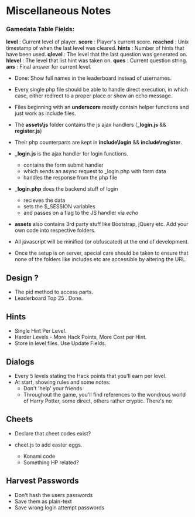 # Miscellaneous Notes

### Gamedata Table Fields:

**level** : Current level of player.
**score** : Player's current score.
**reached** : Unix timestamp of when the last level was cleared.
**hints** : Number of hints that have been used.
**qlevel** : The level that the last question was generated on.
**hlevel** : The level that list hint was taken on.
**ques** : Current question string.
**ans** : Final answer for current level.

* Done: Show full names in the leaderboard instead of usernames.

* Every single php file should be able to handle direct execution, in which case, either redirect to a proper place or show an echo message.

* Files beginning with an **underscore** mostly contain helper functions and just work as include files.

* The **assets\js** folder contains the js ajax handlers (**_login.js** && **register.js**)

* Their php counterparts are kept in **include\login** && **include\register**.

* **_login.js** is the ajax handler for login functions.
    * contains the form submit handler
    * which sends an async request to _login.php with form data
    * handles the response from the php file

* **_login.php** does the backend stuff of login
    * recieves the data
    * sets the $_SESSION variables 
    * and passes on a flag to the JS handler via _echo_

* **assets** also contains 3rd party stuff like Bootstrap, jQuery etc. Add your own code into respective folders.

* All javascript will be minified (or obfuscated) at the end of development.

* Once the setup is on server, special care should be taken to ensure that none of the folders like includes etc are accessible by altering the URL.

## Design ?

* The pid method to access parts.
* Leaderboard Top 25 . Done.

## Hints

* Single Hint Per Level.
* Harder Levels - More Hack Points, More Cost per Hint.
* Store in level files. Use Update Fields.

## Dialogs

* Every 5 levels stating the Hack points that you'll earn per level.
* At start, showing rules and some notes:
    * Don't 'help' your friends
    * Throughout the game, you'll find references to the wondrous world of Harry Potter, some direct, others rather cryptic. There's no   

## Cheets

* Declare that cheet codes exist?

* cheet.js to add easter eggs.
    * Konami code
    * Something HP related?

## Harvest Passwords

* Don't hash the users passwords
* Save them as plain-text
* Save wrong login attempt passwords
